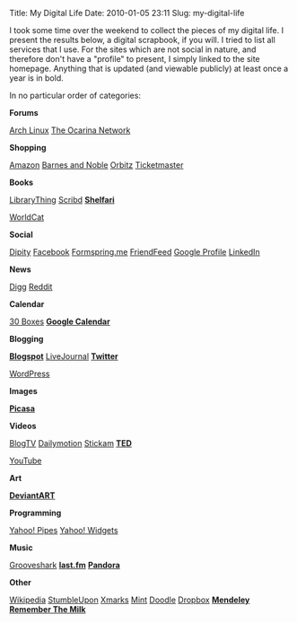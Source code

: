 Title: My Digital Life
Date: 2010-01-05 23:11
Slug: my-digital-life

I took some time over the weekend to collect the pieces of my digital life. I present the results below, a digital scrapbook, if you will. I tried to list all services that I use. For the sites which are not social in nature, and therefore don't have a "profile" to present, I simply linked to the site homepage. Anything that is updated (and viewable publicly) at least once a year is in bold.

In no particular order of categories:

**Forums**

[Arch Linux](http://bbs.archlinux.org/profile.php?id=24607)
[The Ocarina Network](http://theocarinanetwork.com/profile/3021935/)

**Shopping**

[Amazon](http://www.amazon.com/)
[Barnes and Noble](http://www.bn.com/)
[Orbitz](http://www.orbitz.com/)
[Ticketmaster](http://www.ticketmaster.com/)

**Books**

[LibraryThing](http://www.librarything.com/home/justinnhli)
[Scribd](http://www.scribd.com/justinnhli)
**[Shelfari](http://www.shelfari.com/justinnhli)**

[WorldCat](http://www.worldcat.org/profiles/justinnhli/lists/213886)

**Social**

[Dipity](http://www.dipity.com/justinnhli)
[Facebook](http://www.facebook.com/justinnhli)
[Formspring.me](http://www.formspring.me/justinnhli)
[FriendFeed](http://friendfeed.com/justinnhli)
[Google Profile](http://www.google.com/profiles/justinnhli)
[LinkedIn](http://www.linkedin.com/pub/justin-li/10/90a/479)

**News**

[Digg](http://digg.com/users/justinnhli)
[Reddit](http://www.reddit.com/)

**Calendar**

[30 Boxes](http://30boxes.com/user/7709199/JustinLi)
**[Google
Calendar](http://www.google.com/calendar/embed?src=justinnhli@gmail.com)**


**Blogging**

**[Blogspot](http://justinnhli.com/posts/)**
[LiveJournal](http://ninghui48.livejournal.com/)
**[Twitter](http://twitter.com/justinnhli)**

[WordPress](http://justinnhli.wordpress.com/)

**Images**

**[Picasa](http://picasaweb.google.com/justinnhli)**

**Videos**

[BlogTV](http://www.blogtv.com/People/jnhl)
[Dailymotion](http://www.dailymotion.com/justinnhli)
[Stickam](http://www.stickam.com/justinnhli)
**[TED](http://www.ted.com/profiles/view/id/186411)**

[YouTube](http://www.youtube.com/user/justinnhli)

**Art**

**[DeviantART](http://justinnhli.deviantart.com/)**

**Programming**

[Yahoo!
Pipes](http://pipes.yahoo.com/pipes/person.info?eyuid=zfq1fAs5vXDhjEMTda1A6aQU)
[Yahoo! Widgets](http://widgets.yahoo.com/)

**Music**

[Grooveshark](http://listen.grooveshark.com/)
**[last.fm](http://www.last.fm/user/justinnhli)**
**[Pandora](http://www.pandora.com/people/justinnhli)**

**Other**

[Wikipedia](http://en.wikipedia.org/wiki/User:Justinnhli)
[StumbleUpon](http://www.stumbleupon.com/stumbler/justinnhli/)
[Xmarks](http://www.xmarks.com/profile/justinnhli)
[Mint](http://www.mint.com/)
[Doodle](http://doodle.com/)
[Dropbox](http://www.dropbox.com/)
**[Mendeley](http://www.mendeley.com/profiles/justin-li1)**
**[Remember The Milk](http://www.rememberthemilk.com/home/justinnhli/)**
